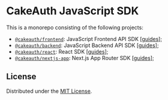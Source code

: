 # CakeAuth JavaScript SDK

This is a monorepo consisting of the following projects:

- [`@cakeauth/frontend`](./packages/frontend): JavaScript Frontend API SDK [[guides](https://docs.cakeauth.com/sdk/frontend-js)];
- [`@cakeauth/backend`](./packages/backend): JavaScript Backend API SDK [[guides](https://docs.cakeauth.com/sdk/backend-js)];
- [`@cakeauth/react`](./packages/react): React SDK [[guides](https://docs.cakeauth.com/sdk/react)];
- [`@cakeauth/nextjs-app`](./packages/nextjs-app): Next.js App Router SDK [[guides](https://docs.cakeauth.com/sdk/nextjs-app)];

## License

Distributed under the [MIT License](LICENSE).
